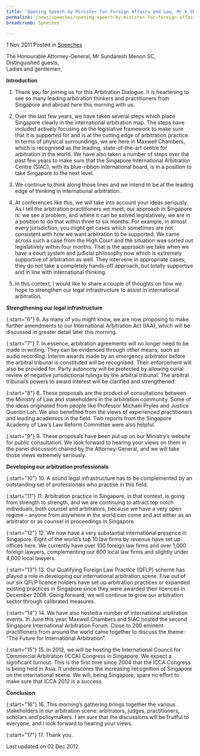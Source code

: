 ```yaml
---
title: 'Opening Speech by Minister for Foreign Affairs and Law, Mr K Shanmugam, at the Ministry of Law Arbitration Dialogue'
permalink: /news/speeches/opening-speech-by-minister-for-foreign-affairs-and-law-mr-k-shanmugam-at-the-ministry-of-law
breadcrumb: Speeches

---
```



1 Nov 2011 Posted in [Speeches](/news/speeches)

The Honourable Attorney-General, Mr Sundaresh Menon SC,  
Distinguished guests,  
Ladies and gentlemen,  

**Introduction**

1. Thank you for joining us for this Arbitration Dialogue. It is heartening to see so many leading arbitration thinkers and practitioners from Singapore and abroad here this morning with us.

2. Over the last few years, we have taken several steps which place Singapore clearly in the international arbitration map. The steps have included actively focusing on the legislative framework to make sure that it is supported for and is at the cutting edge of arbitration practice. In terms of physical surroundings, we are here in Maxwell Chambers, which is recognised as the leading, state-of-the-art centre for arbitration in the world. We have also taken a number of steps over the past few years to make sure that the Singapore International Arbitration Centre (SIAC), with its blue-ribbon international board, is in a position to take Singapore to the next level.

3. We continue to think along those lines and we intend to be at the leading edge of thinking in international arbitration.

4. At conferences like this, we will take into account your ideas seriously. As I tell the arbitration practitioners we meet, our approach in Singapore is: we see a problem, and where it can be solved legislatively, we are in a position to do that within three to six months. For example, in almost every jurisdiction, you might get cases which sometimes are not consistent with how we want arbitration to be supported. We came across such a case from the High Court and the situation was sorted out legislatively within four months. That is the approach we take when we have a court system and judicial philosophy now which is extremely supportive of arbitration as well. They intervene in appropriate cases; they do not take a completely hands-off approach, but totally supportive and in line with international thinking.

5. In this context, I would like to share a couple of thoughts on how we hope to strengthen our legal infrastructure to assist in international arbitration.


**Strengthening our legal infrastructure**

{:start="6"}
6. As many of you might know, we are now proposing to make further amendments to our International Arbitration Act (IAA), which will be discussed in greater detail later this morning.

{:start="7"}
7. In essence, arbitration agreements will no longer need to be made in writing. They can be evidenced through other means, such as audio recording. Interim awards made by an emergency arbitrator before the arbitral tribunal is constituted will be recognised. Their enforcement will also be provided for. Party autonomy will be protected by allowing curial review of negative jurisdictional rulings by the arbitral tribunal. The arbitral tribunal’s powers to award interest will be clarified and strengthened.

{:start="8"}
8. These proposals are the product of consultations between the Ministry of Law and stakeholders in the arbitration community. Some of the ideas originated from people like Professor Michael Pryles and Justice Quentin Loh. We also benefited from the views of experienced practitioners and leading academics in the field. Two reports from the Singapore Academy of Law’s Law Reform Committee were also helpful.

{:start="9"}
9. These proposals have been put up on our Ministry’s website for public consultation. We look forward to hearing your views on them in the panel discussion chaired by the Attorney-General, and we will take those views extremely seriously.

**Developing our arbitration professionals**

{:start="10"}
10. A sound legal infrastructure has to be complemented by an outstanding set of professionals who practise in this field.

{:start="11"}
11. Arbitration practice in Singapore, in that context, is going from strength to strength, and we are continuing to attract top notch individuals, both counsel and arbitrators, because we have a very open regime – anyone from anywhere in the world can come and act either as an arbitrator or as counsel in proceedings in Singapore.

{:start="12"}
12. We now have a very substantial international presence in Singapore. Eight of the world’s top 10 law firms by revenue have set up offices here. We currently have over 100 foreign law firms and over 1,000 foreign lawyers, complementing our 800 local law firms and slightly under 4,000 local lawyers.

{:start="13"}
13. Our Qualifying Foreign Law Practice (QFLP) scheme has played a role in developing our international arbitration scene. Five out of our six QFLP licence holders have set up arbitration practices or expanded existing practices in Singapore since they were awarded their licences in December 2008. Going forward, we will continue to grow our arbitration sector through calibrated measures.

{:start="14"}
14. We have also hosted a number of international arbitration events. In June this year, Maxwell Chambers and SIAC hosted the second Singapore International Arbitration Forum. Close to 200 eminent practitioners from around the world came together to discuss the theme: “The Future for International Arbitration”.

{:start="15"}
15. In 2012, we will be hosting the International Council for Commercial Arbitration (ICCA) Congress in Singapore. We expect a significant turnout. This is the first time since 2004 that the ICCA Congress is being held in Asia. It underscores the increasing recognition of Singapore on the international scene. We will, being Singapore, spare no effort to make sure that ICCA 2012 is a success.



**Conclusion**

{:start="16"}
16. This morning’s gathering brings together the various stakeholders in our arbitration scene: arbitrators, judges, practitioners, scholars and policymakers. I am sure that the discussions will be fruitful to everyone, and I look forward to hearing your views.

{:start="17"}
17. Thank you.

<p class="right-side-updated">Last updated on 02 Dec 2012</p>


